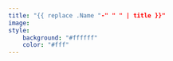 ```yaml
---
title: "{{ replace .Name "-" " " | title }}"
image: 
style:
    background: "#ffffff"
    color: "#fff"
---
```

